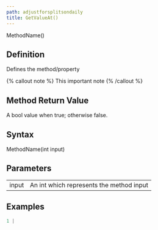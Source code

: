 ```yaml
---
path: adjustforsplitsondaily
title: GetValueAt()
---
```

MethodName()


## Definition


Defines the method/property

{% callout note %}
This important note
{% /callout %}


## Method Return Value


A bool value when true; otherwise false.


## Syntax


MethodName(int input)


## Parameters



|  |  |
| --- | --- |
| input | An int which represents the method input |



## Examples


```csharp
1 |
```
